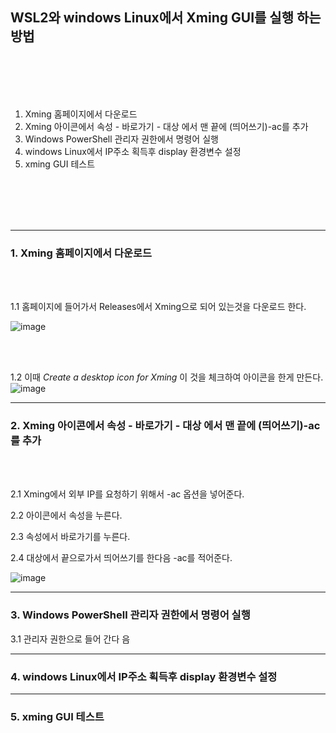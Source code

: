 
## WSL2와 windows Linux에서 Xming GUI를 실행 하는 방법
<br>
<br>

<br>
<br>

1. Xming 홈페이지에서 다운로드
2. Xming 아이콘에서 속성 - 바로가기 - 대상 에서 맨 끝에 (띄어쓰기)-ac를 추가 
3. Windows PowerShell 관리자 권한에서 명령어 실행
4. windows Linux에서 IP주소 획득후 display 환경변수 설정
5. xming GUI 테스트
<br>
<br>

<br>
<br>


---
### 1. Xming 홈페이지에서 다운로드
<br>
<br>

1.1 홈페이지에 들어가서 Releases에서 Xming으로 되어 있는것을 다운로드 한다.


![image](https://user-images.githubusercontent.com/102947384/167357056-e5b85593-9c78-426e-9703-e8c476122e22.png)

<br>
<br>

1.2 이때 _Create a desktop icon for Xming_ 이 것을 체크하여 아이콘을 한게 만든다.
![image](https://user-images.githubusercontent.com/102947384/167357564-26fcdf6d-21f5-4b99-9a0d-80874c816320.png)

---
### 2.  Xming 아이콘에서 속성 - 바로가기 - 대상 에서 맨 끝에 (띄어쓰기)-ac를 추가
<br>
<br>


2.1 Xming에서 외부 IP를 요청하기 위해서 -ac 옵션을 넣어준다.

2.2 아이콘에서 속성을 누른다.

2.3 속성에서 바로가기를 누른다.

2.4 대상에서 끝으로가서 띄어쓰기를 한다음 -ac를 적어준다.

![image](https://user-images.githubusercontent.com/102947384/167358661-95e738f2-643a-470a-9a94-59666deb83b1.png)

---

### 3. Windows PowerShell 관리자 권한에서 명령어 실행

3.1 관리자 권한으로 들어 간다 음

---
### 4. windows Linux에서 IP주소 획득후 display 환경변수 설정

---
### 5. xming GUI 테스트
